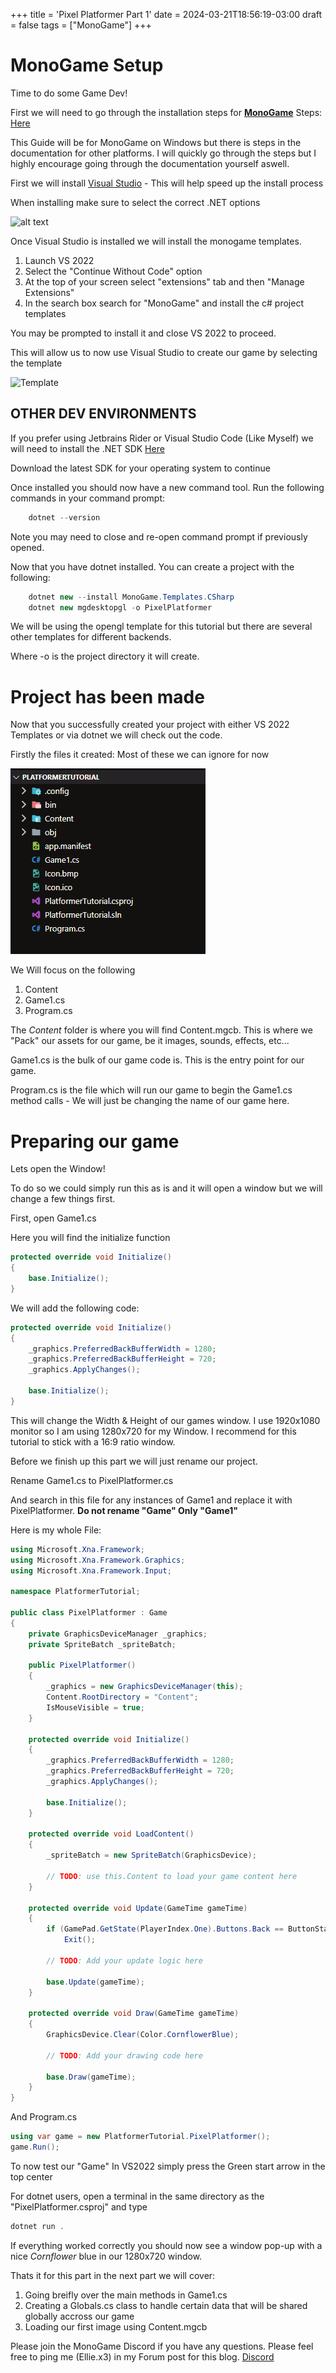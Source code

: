 +++
title = 'Pixel Platformer Part 1'
date = 2024-03-21T18:56:19-03:00
draft = false
tags = ["MonoGame"]
+++

# MonoGame Setup

Time to do some Game Dev!

First we will need to go through the installation steps for [**MonoGame**](https://monogame.net/) Steps: [Here](https://monogame.net/articles/getting_started/index.html)

This Guide will be for MonoGame on Windows but there is steps in the documentation for other platforms.
I will quickly go through the steps but I highly encourage going through the documentation yourself aswell.

First we will install [Visual Studio](https://visualstudio.microsoft.com/vs/) - This will help speed up the install process

When installing make sure to select the correct .NET options


![alt text](https://monogame.net/articles/getting_started/images/1_installer_vs_components.png "Install selections")

Once Visual Studio is installed we will install the monogame templates.

1. Launch VS 2022
2. Select the "Continue Without Code" option
3. At the top of your screen select "extensions" tab and then "Manage Extensions"
4. In the search box search for "MonoGame" and install the c# project templates

You may be prompted to install it and close VS 2022 to proceed.

This will allow us to now use Visual Studio to create our game by selecting the template

![Template](https://monogame.net/articles/getting_started/images/vswin_mg_new_2.png)

## **OTHER DEV ENVIRONMENTS**

If you prefer using Jetbrains Rider or Visual Studio Code (Like Myself) we will need to install the .NET SDK
[Here](https://dotnet.microsoft.com/en-us/download/dotnet/8.0)

Download the latest SDK for your operating system to continue

Once installed you should now have a new command tool. Run the following commands in your command prompt: 

```cs
    dotnet --version
```

Note you may need to close and re-open command prompt if previously opened.

Now that you have dotnet installed. You can create a project with the following:

```cs
    dotnet new --install MonoGame.Templates.CSharp
    dotnet new mgdesktopgl -o PixelPlatformer
```

We will be using the opengl template for this tutorial but there are several other templates for different backends.

Where -o is the project directory it will create.

# Project has been made
Now that you successfully created your project with either VS 2022 Templates or via dotnet we will check out the code.

Firstly the files it created: Most of these we can ignore for now

![filesystempng](https://github.com/Ellie-x3/BlogPage/blob/master/static/images/pp1/filesystem.png?raw=true)

We Will focus on the following

1. Content
2. Game1.cs
3. Program.cs

The *Content* folder is where you will find Content.mgcb. This is where we "Pack" our assets for our game, be it images, sounds, effects, etc...

Game1.cs is the bulk of our game code is. This is the entry point for our game.

Program.cs is the file which will run our game to begin the Game1.cs method calls - We will just be changing the name of our game here.

# Preparing our game
Lets open the Window!

To do so we could simply run this as is and it will open a window but we will change a few things first.

First, open Game1.cs

Here you will find the initialize function

```cs
protected override void Initialize()
{
    base.Initialize();
}
```

We will add the following code:

```cs
protected override void Initialize()
{
    _graphics.PreferredBackBufferWidth = 1280;
    _graphics.PreferredBackBufferHeight = 720;
    _graphics.ApplyChanges();

    base.Initialize();
}
```

This will change the Width & Height of our games window. I use 1920x1080 monitor so I am using 1280x720 for my Window. I recommend for this tutorial
to stick with a 16:9 ratio window.

Before we finish up this part we will just rename our project. 

Rename Game1.cs to PixelPlatformer.cs

And search in this file for any instances of Game1 and replace it with PixelPlatformer. **Do not rename "Game" Only "Game1"**

Here is my whole File:

```cs
using Microsoft.Xna.Framework;
using Microsoft.Xna.Framework.Graphics;
using Microsoft.Xna.Framework.Input;

namespace PlatformerTutorial;

public class PixelPlatformer : Game
{
    private GraphicsDeviceManager _graphics;
    private SpriteBatch _spriteBatch;

    public PixelPlatformer()
    {
        _graphics = new GraphicsDeviceManager(this);
        Content.RootDirectory = "Content";
        IsMouseVisible = true;
    }

    protected override void Initialize()
    {
        _graphics.PreferredBackBufferWidth = 1280;
        _graphics.PreferredBackBufferHeight = 720;
        _graphics.ApplyChanges();

        base.Initialize();
    }

    protected override void LoadContent()
    {
        _spriteBatch = new SpriteBatch(GraphicsDevice);

        // TODO: use this.Content to load your game content here
    }

    protected override void Update(GameTime gameTime)
    {
        if (GamePad.GetState(PlayerIndex.One).Buttons.Back == ButtonState.Pressed || Keyboard.GetState().IsKeyDown(Keys.Escape))
            Exit();

        // TODO: Add your update logic here

        base.Update(gameTime);
    }

    protected override void Draw(GameTime gameTime)
    {
        GraphicsDevice.Clear(Color.CornflowerBlue);

        // TODO: Add your drawing code here

        base.Draw(gameTime);
    }
}

```

And Program.cs

```cs
using var game = new PlatformerTutorial.PixelPlatformer();
game.Run();
```

To now test our "Game" In VS2022 simply press the Green start arrow in the top center

For dotnet users, open a terminal in the same directory as the "PixelPlatformer.csproj" and type

```cs
dotnet run .
```

If everything worked correctly you should now see a window pop-up with a nice *Cornflower* blue in our 1280x720 window.

Thats it for this part in the next part we will cover:

1. Going breifly over the main methods in Game1.cs
2. Creating a Globals.cs class to handle certain data that will be shared globally accross our game
3. Loading our first image using Content.mgcb

Please join the MonoGame Discord if you have any questions. Please feel free to ping me (Ellie.x3) in my Forum post for this blog. [Discord](https://discord.gg/monogame)